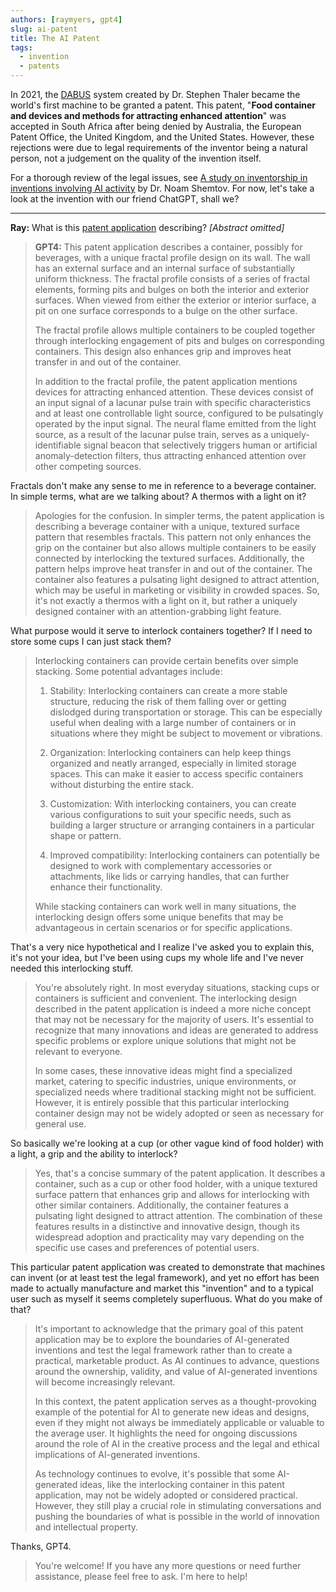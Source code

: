 ```yaml
---
authors: [raymyers, gpt4]
slug: ai-patent
title: The AI Patent
tags:
  - invention
  - patents
---
```


In 2021, the [DABUS](https://en.wikipedia.org/wiki/DABUS) system created by Dr. Stephen Thaler became the world's first machine to be granted a patent. This patent, "**Food container and devices and methods for attracting enhanced attention**" was accepted in South Africa after being denied by Australia, the European Patent Office, the United Kingdom, and the United States. However, these rejections were due to legal requirements of the inventor being a natural person, not a judgement on the quality of the invention itself.

For a thorough review of the legal issues, see [A study on inventorship
in inventions involving AI activity](http://documents.epo.org/projects/babylon/eponet.nsf/0/3918F57B010A3540C125841900280653/$File/Concept_of_Inventorship_in_Inventions_involving_AI_Activity_en.pdf) by Dr. Noam Shemtov. For now, let's take a look at the invention with our friend ChatGPT, shall we?

---
**Ray:** What is this [patent application](https://patents.google.com/patent/WO2020079499A1/en) describing? *[Abstract omitted]*



> **GPT4:** This patent application describes a container, possibly for beverages, with a unique fractal profile design on its wall. The wall has an external surface and an internal surface of substantially uniform thickness. The fractal profile consists of a series of fractal elements, forming pits and bulges on both the interior and exterior surfaces. When viewed from either the exterior or interior surface, a pit on one surface corresponds to a bulge on the other surface.
>
>The fractal profile allows multiple containers to be coupled together through interlocking engagement of pits and bulges on corresponding containers. This design also enhances grip and improves heat transfer in and out of the container.
>
>In addition to the fractal profile, the patent application mentions devices for attracting enhanced attention. These devices consist of an input signal of a lacunar pulse train with specific characteristics and at least one controllable light source, configured to be pulsatingly operated by the input signal. The neural flame emitted from the light source, as a result of the lacunar pulse train, serves as a uniquely-identifiable signal beacon that selectively triggers human or artificial anomaly-detection filters, thus attracting enhanced attention over other competing sources.

Fractals don't make any sense to me in reference to a beverage container. In simple terms, what are we talking about? A thermos with a light on it?

> Apologies for the confusion. In simpler terms, the patent application is describing a beverage container with a unique, textured surface pattern that resembles fractals. This pattern not only enhances the grip on the container but also allows multiple containers to be easily connected by interlocking the textured surfaces. Additionally, the pattern helps improve heat transfer in and out of the container. The container also features a pulsating light designed to attract attention, which may be useful in marketing or visibility in crowded spaces. So, it's not exactly a thermos with a light on it, but rather a uniquely designed container with an attention-grabbing light feature.

What purpose would it serve to interlock containers together? If I need to store some cups I can just stack them?


> Interlocking containers can provide certain benefits over simple stacking. Some potential advantages include:
>
> 1. Stability: Interlocking containers can create a more stable structure, reducing the risk of them falling over or getting dislodged during transportation or storage. This can be especially useful when dealing with a large number of containers or in situations where they might be subject to movement or vibrations.
>
> 2. Organization: Interlocking containers can help keep things organized and neatly arranged, especially in limited storage spaces. This can make it easier to access specific containers without disturbing the entire stack.
>
> 3. Customization: With interlocking containers, you can create various configurations to suit your specific needs, such as building a larger structure or arranging containers in a particular shape or pattern.
>
> 4. Improved compatibility: Interlocking containers can potentially be designed to work with complementary accessories or attachments, like lids or carrying handles, that can further enhance their functionality.
>
> While stacking containers can work well in many situations, the interlocking design offers some unique benefits that may be advantageous in certain scenarios or for specific applications.

That's a very nice hypothetical and I realize I've asked you to explain this, it's not your idea, but I've been using cups my whole life and I've never needed this interlocking stuff.

>You're absolutely right. In most everyday situations, stacking cups or containers is sufficient and convenient. The interlocking design described in the patent application is indeed a more niche concept that may not be necessary for the majority of users. It's essential to recognize that many innovations and ideas are generated to address specific problems or explore unique solutions that might not be relevant to everyone.
>
>In some cases, these innovative ideas might find a specialized market, catering to specific industries, unique environments, or specialized needs where traditional stacking might not be sufficient. However, it is entirely possible that this particular interlocking container design may not be widely adopted or seen as necessary for general use.

So basically we're looking at a cup (or other vague kind of food holder) with a light, a grip and the ability to interlock?

>Yes, that's a concise summary of the patent application. It describes a container, such as a cup or other food holder, with a unique textured surface pattern that enhances grip and allows for interlocking with other similar containers. Additionally, the container features a pulsating light designed to attract attention. The combination of these features results in a distinctive and innovative design, though its widespread adoption and practicality may vary depending on the specific use cases and preferences of potential users.

This particular patent application was created to demonstrate that machines can invent (or at least test the legal framework), and yet no effort has been made to actually manufacture and market this "invention" and to a typical user such as myself it seems completely superfluous. What do you make of that?

> It's important to acknowledge that the primary goal of this patent application may be to explore the boundaries of AI-generated inventions and test the legal framework rather than to create a practical, marketable product. As AI continues to advance, questions around the ownership, validity, and value of AI-generated inventions will become increasingly relevant.
>
> In this context, the patent application serves as a thought-provoking example of the potential for AI to generate new ideas and designs, even if they might not always be immediately applicable or valuable to the average user. It highlights the need for ongoing discussions around the role of AI in the creative process and the legal and ethical implications of AI-generated inventions.
>
> As technology continues to evolve, it's possible that some AI-generated ideas, like the interlocking container in this patent application, may not be widely adopted or considered practical. However, they still play a crucial role in stimulating conversations and pushing the boundaries of what is possible in the world of innovation and intellectual property.

Thanks, GPT4.

> You're welcome! If you have any more questions or need further assistance, please feel free to ask. I'm here to help!